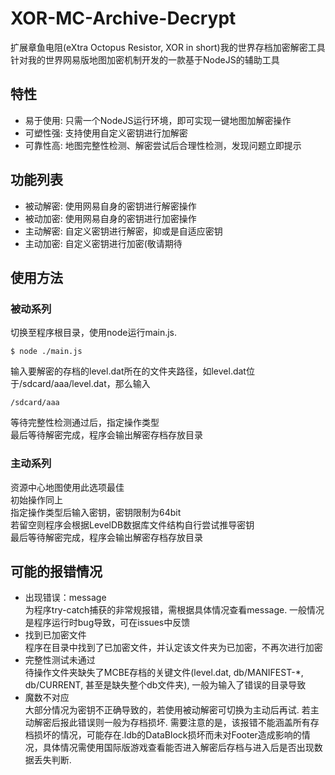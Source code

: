 # XOR-MC-Archive-Decrypt
扩展章鱼电阻(eXtra Octopus Resistor, XOR in short)我的世界存档加密解密工具  
针对我的世界网易版地图加密机制开发的一款基于NodeJS的辅助工具
## 特性
+ 易于使用: 只需一个NodeJS运行环境，即可实现一键地图加解密操作
+ 可塑性强: 支持使用自定义密钥进行加解密
+ 可靠性高: 地图完整性检测、解密尝试后合理性检测，发现问题立即提示

## 功能列表
- 被动解密: 使用网易自身的密钥进行解密操作
- 被动加密: 使用网易自身的密钥进行加密操作
- 主动解密: 自定义密钥进行解密，抑或是自适应密钥
- 主动加密: 自定义密钥进行加密(敬请期待

## 使用方法
### 被动系列
切换至程序根目录，使用node运行main.js.  
```
$ node ./main.js
```
输入要解密的存档的level.dat所在的文件夹路径，如level.dat位于/sdcard/aaa/level.dat，那么输入  
```
/sdcard/aaa
```
等待完整性检测通过后，指定操作类型  
最后等待解密完成，程序会输出解密存档存放目录
### 主动系列
资源中心地图使用此选项最佳  
初始操作同上  
指定操作类型后输入密钥，密钥限制为64bit  
若留空则程序会根据LevelDB数据库文件结构自行尝试推导密钥  
最后等待解密完成，程序会输出解密存档存放目录
## 可能的报错情况
- 出现错误：message  
为程序try-catch捕获的非常规报错，需根据具体情况查看message. 一般情况是程序运行时bug导致，可在issues中反馈
- 找到已加密文件  
程序在目录中找到了已加密文件，并认定该文件夹为已加密，不再次进行加密
- 完整性测试未通过  
待操作文件夹缺失了MCBE存档的关键文件(level.dat, db/MANIFEST-*, db/CURRENT, 甚至是缺失整个db文件夹), 一般为输入了错误的目录导致
- 魔数不对应  
大部分情况为密钥不正确导致的，若使用被动解密可切换为主动后再试. 若主动解密后报此错误则一般为存档损坏. 需要注意的是，该报错不能涵盖所有存档损坏的情况，可能存在.ldb的DataBlock损坏而未对Footer造成影响的情况，具体情况需使用国际版游戏查看能否进入解密后存档与进入后是否出现数据丢失判断. 
